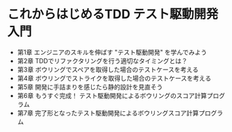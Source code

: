 # これからはじめるTDD テスト駆動開発入門
* 第1章 エンジニアのスキルを伸ばす "テスト駆動開発" を学んでみよう
* 第2章 TDDでリファクタリングを行う適切なタイミングとは？
* 第3章 ボウリングでスペアを取得した場合のテストケースを考える
* 第4章 ボウリングでストライクを取得した場合のテストケースを考える
* 第5章 開発に手詰まりを感じたら静的設計を見直そう
* 第6章 もうすぐ完成！ テスト駆動開発によるボウリングのスコア計算プログラム
* 第7章 完了形となったテスト駆動開発によるボウリングスコア計算プログラム
